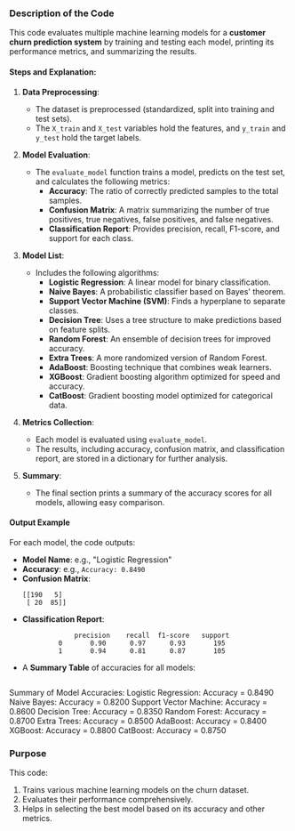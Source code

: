 ### Description of the Code

This code evaluates multiple machine learning models for a **customer churn prediction system** by training and testing each model, printing its performance metrics, and summarizing the results.

#### **Steps and Explanation:**

1. **Data Preprocessing**:
   - The dataset is preprocessed (standardized, split into training and test sets).
   - The `X_train` and `X_test` variables hold the features, and `y_train` and `y_test` hold the target labels.

2. **Model Evaluation**:
   - The `evaluate_model` function trains a model, predicts on the test set, and calculates the following metrics:
     - **Accuracy**: The ratio of correctly predicted samples to the total samples.
     - **Confusion Matrix**: A matrix summarizing the number of true positives, true negatives, false positives, and false negatives.
     - **Classification Report**: Provides precision, recall, F1-score, and support for each class.

3. **Model List**:
   - Includes the following algorithms:
     - **Logistic Regression**: A linear model for binary classification.
     - **Naive Bayes**: A probabilistic classifier based on Bayes' theorem.
     - **Support Vector Machine (SVM)**: Finds a hyperplane to separate classes.
     - **Decision Tree**: Uses a tree structure to make predictions based on feature splits.
     - **Random Forest**: An ensemble of decision trees for improved accuracy.
     - **Extra Trees**: A more randomized version of Random Forest.
     - **AdaBoost**: Boosting technique that combines weak learners.
     - **XGBoost**: Gradient boosting algorithm optimized for speed and accuracy.
     - **CatBoost**: Gradient boosting model optimized for categorical data.

4. **Metrics Collection**:
   - Each model is evaluated using `evaluate_model`.
   - The results, including accuracy, confusion matrix, and classification report, are stored in a dictionary for further analysis.

5. **Summary**:
   - The final section prints a summary of the accuracy scores for all models, allowing easy comparison.

#### **Output Example**

For each model, the code outputs:
- **Model Name**: e.g., "Logistic Regression"
- **Accuracy**: e.g., `Accuracy: 0.8490`
- **Confusion Matrix**:
  ```
  [[190   5]
   [ 20  85]]
  ```
- **Classification Report**:
  ```
               precision    recall  f1-score   support
           0       0.90      0.97      0.93       195
           1       0.94      0.81      0.87       105
  ```
- A **Summary Table** of accuracies for all models:
  ```
Summary of Model Accuracies:
Logistic Regression: Accuracy = 0.8490
Naive Bayes: Accuracy = 0.8200
Support Vector Machine: Accuracy = 0.8600
Decision Tree: Accuracy = 0.8350
Random Forest: Accuracy = 0.8700
Extra Trees: Accuracy = 0.8500
AdaBoost: Accuracy = 0.8400
XGBoost: Accuracy = 0.8800
CatBoost: Accuracy = 0.8750

### Purpose

This code:
1. Trains various machine learning models on the churn dataset.
2. Evaluates their performance comprehensively.
3. Helps in selecting the best model based on its accuracy and other metrics.


